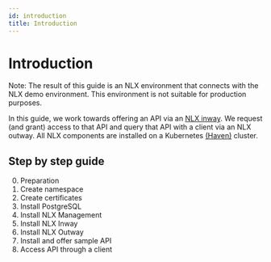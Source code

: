 ```yaml
---
id: introduction
title: Introduction
---
```


# Introduction

Note: The result of this guide is an NLX environment that connects with the NLX demo environment. This environment is not suitable for production purposes.

In this guide, we work towards offering an API via an [NLX inway](https://docs.nlx.io/understanding-the-basics/introduction#high-level-technical-overview). We request (and grant) access to that API and query that API with a client via an NLX outway. All NLX components are installed on a Kubernetes [(Haven)](https://haven.commonground.nl) cluster.


## Step by step guide

0. Preparation
1. Create namespace
2. Create certificates
3. Install PostgreSQL
4. Install NLX Management
5. Install NLX Inway
6. Install NLX Outway
7. Install and offer sample API
8. Access API through a client